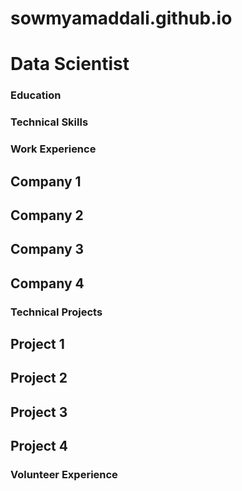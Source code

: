 # sowmyamaddali.github.io

# Data Scientist

### Education

### Technical Skills

### Work Experience
## Company 1
## Company 2
## Company 3
## Company 4

### Technical Projects
## Project 1
## Project 2
## Project 3
## Project 4

### Volunteer Experience
